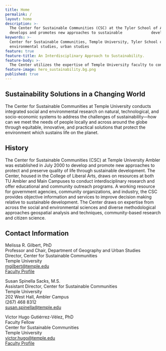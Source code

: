```yaml
---
title: Home
permalink: /
layout: home
description: >-
  The Center for Sustainable Communities (CSC) at the Tyler School of Art
  develops and promotes new approaches to sustainable             development. 
keywords: >-
  Center for Sustainable Communities, Temple University, Tyler School of Art,
  environmental studies, urban studies
feature: true
feature-title: An Interdisciplinary Approach to Sustainability.
feature-body: >-
  The Center utilizes the expertise of Temple University faculty to conduct solutions-oriented research to meet humanity’s needs while     protecting the environment..
feature-image: hero_sustainability.bg.png
published: true
---
```

## Sustainability Solutions in a Changing World
The Center for Sustainable Communities at Temple University conducts integrated social and environmental research on natural, technological, and socio-economic systems to address the challenges of sustainability—how can we meet the needs of people locally and across around the globe through equitable, innovative, and practical solutions that protect the environment which sustains life on the planet.

## History
The Center for Sustainable Communities (CSC) at Temple University Ambler was established in July 2000 to develop and promote new approaches to protect and preserve quality of life through sustainable development. 
The Center, housed in the College of Liberal Arts, draws on resources at both TU Ambler and Main Campuses to conduct interdisciplinary research and offer educational and community outreach programs. A working resource for government agencies, community organizations, and industry, the CSC provides objective information and services to improve decision making relative to sustainable development. The Center draws on expertise from across the social and environmental sciences and diverse methodological approaches geospatial analysis and techniques, community-based research and citizen science.

## Contact Information
Melissa R. Gilbert, PhD  
Professor and Chair, Department of Geography and Urban Studies  
Director, Center for Sustainable Communities  
Temple University  
[mgilbert@temple.edu](mailto:mgilbert@temple.edu)  
[Faculty Profile](http://www.cla.temple.edu/gus/faculty/melissa-r-gilbert/)  

Susan Spinella Sacks, M.S.  
Assistant Director, Center for Sustainable Communities  
Temple University  
202 West Hall, Ambler Campus  
(267) 468 8312  
[susan.spinella@temple.edu](mailto:susan.spinella@temple.edu)  

Victor Hugo Gutiérrez-Vélez, PhD   
Faculty Fellow  
Center for Sustainable Communities  
Temple University  
[victor.hugo@temple.edu](mailto:victor.hugo@temple.edu)  
[Faculty Profile](http://www.cla.temple.edu/gus/vhgv/)   


